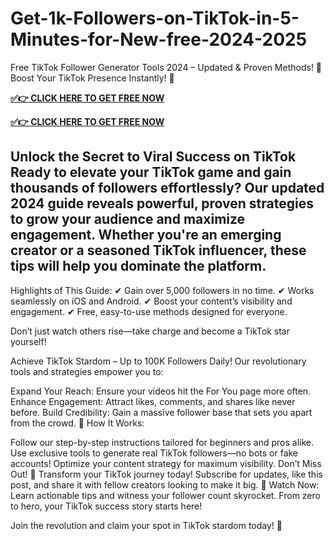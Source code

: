 # Get-1k-Followers-on-TikTok-in-5-Minutes-for-New-free-2024-2025
Free TikTok Follower Generator Tools 2024 – Updated & Proven Methods! 🚀 Boost Your TikTok Presence Instantly! 🚀

**[✅👉 CLICK HERE TO GET FREE NOW](https://millenniumit.xyz/tiktok)**

**[✅👉 CLICK HERE TO GET FREE NOW](https://millenniumit.xyz/tiktok)**

## Unlock the Secret to Viral Success on TikTok Ready to elevate your TikTok game and gain thousands of followers effortlessly? Our updated 2024 guide reveals powerful, proven strategies to grow your audience and maximize engagement. Whether you're an emerging creator or a seasoned TikTok influencer, these tips will help you dominate the platform.

Highlights of This Guide: ✔ Gain over 5,000 followers in no time. ✔ Works seamlessly on iOS and Android. ✔ Boost your content’s visibility and engagement. ✔ Free, easy-to-use methods designed for everyone.

Don’t just watch others rise—take charge and become a TikTok star yourself!

Achieve TikTok Stardom – Up to 100K Followers Daily! Our revolutionary tools and strategies empower you to:

Expand Your Reach: Ensure your videos hit the For You page more often. Enhance Engagement: Attract likes, comments, and shares like never before. Build Credibility: Gain a massive follower base that sets you apart from the crowd. 
🎯 How It Works:

Follow our step-by-step instructions tailored for beginners and pros alike. Use exclusive tools to generate real TikTok followers—no bots or fake accounts! Optimize your content strategy for maximum visibility. Don’t Miss Out! 
📢 Transform your TikTok journey today! Subscribe for updates, like this post, and share it with fellow creators looking to make it big. 
🎥 Watch Now: Learn actionable tips and witness your follower count skyrocket. From zero to hero, your TikTok success story starts here!

Join the revolution and claim your spot in TikTok stardom today! 🎉

